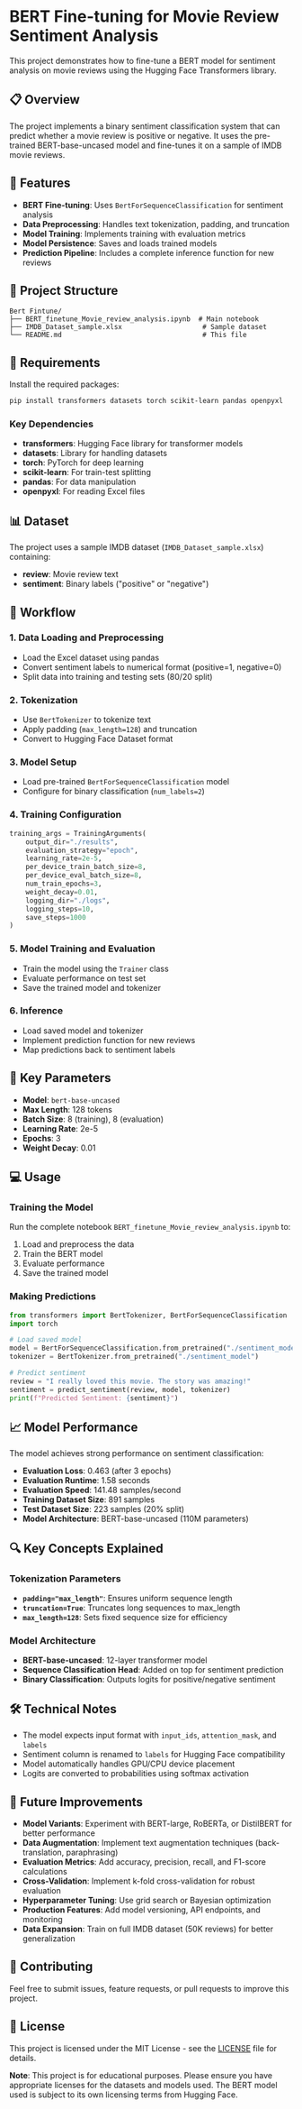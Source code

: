 # BERT Fine-tuning for Movie Review Sentiment Analysis

This project demonstrates how to fine-tune a BERT model for sentiment analysis on movie reviews using the Hugging Face Transformers library.

## 📋 Overview

The project implements a binary sentiment classification system that can predict whether a movie review is positive or negative. It uses the pre-trained BERT-base-uncased model and fine-tunes it on a sample of IMDB movie reviews.

## 🚀 Features

- **BERT Fine-tuning**: Uses `BertForSequenceClassification` for sentiment analysis
- **Data Preprocessing**: Handles text tokenization, padding, and truncation
- **Model Training**: Implements training with evaluation metrics
- **Model Persistence**: Saves and loads trained models
- **Prediction Pipeline**: Includes a complete inference function for new reviews

## 📁 Project Structure

```
Bert Fintune/
├── BERT_finetune_Movie_review_analysis.ipynb  # Main notebook
├── IMDB_Dataset_sample.xlsx                    # Sample dataset
└── README.md                                   # This file
```

## 🔧 Requirements

Install the required packages:

```bash
pip install transformers datasets torch scikit-learn pandas openpyxl
```

### Key Dependencies

- **transformers**: Hugging Face library for transformer models
- **datasets**: Library for handling datasets
- **torch**: PyTorch for deep learning
- **scikit-learn**: For train-test splitting
- **pandas**: For data manipulation
- **openpyxl**: For reading Excel files

## 📊 Dataset

The project uses a sample IMDB dataset (`IMDB_Dataset_sample.xlsx`) containing:
- **review**: Movie review text
- **sentiment**: Binary labels ("positive" or "negative")

## 🔄 Workflow

### 1. Data Loading and Preprocessing
- Load the Excel dataset using pandas
- Convert sentiment labels to numerical format (positive=1, negative=0)
- Split data into training and testing sets (80/20 split)

### 2. Tokenization
- Use `BertTokenizer` to tokenize text
- Apply padding (`max_length=128`) and truncation
- Convert to Hugging Face Dataset format

### 3. Model Setup
- Load pre-trained `BertForSequenceClassification` model
- Configure for binary classification (`num_labels=2`)

### 4. Training Configuration
```python
training_args = TrainingArguments(
    output_dir="./results",
    evaluation_strategy="epoch",
    learning_rate=2e-5,
    per_device_train_batch_size=8,
    per_device_eval_batch_size=8,
    num_train_epochs=3,
    weight_decay=0.01,
    logging_dir="./logs",
    logging_steps=10,
    save_steps=1000
)
```

### 5. Model Training and Evaluation
- Train the model using the `Trainer` class
- Evaluate performance on test set
- Save the trained model and tokenizer

### 6. Inference
- Load saved model and tokenizer
- Implement prediction function for new reviews
- Map predictions back to sentiment labels

## 🎯 Key Parameters

- **Model**: `bert-base-uncased`
- **Max Length**: 128 tokens
- **Batch Size**: 8 (training), 8 (evaluation)
- **Learning Rate**: 2e-5
- **Epochs**: 3
- **Weight Decay**: 0.01

## 💻 Usage

### Training the Model

Run the complete notebook `BERT_finetune_Movie_review_analysis.ipynb` to:
1. Load and preprocess the data
2. Train the BERT model
3. Evaluate performance
4. Save the trained model

### Making Predictions

```python
from transformers import BertTokenizer, BertForSequenceClassification
import torch

# Load saved model
model = BertForSequenceClassification.from_pretrained("./sentiment_model")
tokenizer = BertTokenizer.from_pretrained("./sentiment_model")

# Predict sentiment
review = "I really loved this movie. The story was amazing!"
sentiment = predict_sentiment(review, model, tokenizer)
print(f"Predicted Sentiment: {sentiment}")
```

## 📈 Model Performance

The model achieves strong performance on sentiment classification:
- **Evaluation Loss**: 0.463 (after 3 epochs)
- **Evaluation Runtime**: 1.58 seconds
- **Evaluation Speed**: 141.48 samples/second
- **Training Dataset Size**: 891 samples
- **Test Dataset Size**: 223 samples (20% split)
- **Model Architecture**: BERT-base-uncased (110M parameters)

## 🔍 Key Concepts Explained

### Tokenization Parameters
- **`padding="max_length"`**: Ensures uniform sequence length
- **`truncation=True`**: Truncates long sequences to max_length
- **`max_length=128`**: Sets fixed sequence size for efficiency

### Model Architecture
- **BERT-base-uncased**: 12-layer transformer model
- **Sequence Classification Head**: Added on top for sentiment prediction
- **Binary Classification**: Outputs logits for positive/negative sentiment

## 🛠️ Technical Notes

- The model expects input format with `input_ids`, `attention_mask`, and `labels`
- Sentiment column is renamed to `labels` for Hugging Face compatibility
- Model automatically handles GPU/CPU device placement
- Logits are converted to probabilities using softmax activation

## 📝 Future Improvements

- **Model Variants**: Experiment with BERT-large, RoBERTa, or DistilBERT for better performance
- **Data Augmentation**: Implement text augmentation techniques (back-translation, paraphrasing)
- **Evaluation Metrics**: Add accuracy, precision, recall, and F1-score calculations
- **Cross-Validation**: Implement k-fold cross-validation for robust evaluation
- **Hyperparameter Tuning**: Use grid search or Bayesian optimization
- **Production Features**: Add model versioning, API endpoints, and monitoring
- **Data Expansion**: Train on full IMDB dataset (50K reviews) for better generalization

## 🤝 Contributing

Feel free to submit issues, feature requests, or pull requests to improve this project.

## 📄 License

This project is licensed under the MIT License - see the [LICENSE](LICENSE) file for details.

**Note**: This project is for educational purposes. Please ensure you have appropriate licenses for the datasets and models used. The BERT model used is subject to its own licensing terms from Hugging Face.
